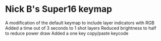 # Nick B's Super16 keymap

A modification of the default keymap to include layer indicators with RGB
Added a time out of 3 seconds to 1 shot layers
Reduced brightness to half to reduce power draw
Added a one key copy/paste keycode  
